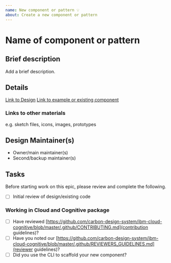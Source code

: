 ```yaml
---
name: New component or pattern 💡
about: Create a new component or pattern
---
```


# Name of component or pattern

## Brief description

Add a brief description.

## Details

[Link to Design]() [Link to example or existing component]()

### Links to other materials

e.g. sketch files, icons, images, prototypes

## Design Maintainer(s)

- Owner/main maintainer(s)
- Second/backup maintainer(s)

## Tasks

Before starting work on this epic, please review and complete the following.

- [ ] Initial review of design/existing code

### Working in Cloud and Cognitive package

- [ ] Have reviewed
      [https://github.com/carbon-design-system/ibm-cloud-cognitive/blob/master/.github/CONTRIBUTING.md](contribution
      guidelines)?
- [ ] Have you noted our
      [https://github.com/carbon-design-system/ibm-cloud-cognitive/blob/master/.github/REVIEWERS_GUIDELINES.md](reviewer
      guidelines)?
- [ ] Did you use the CLI to scaffold your new component?
